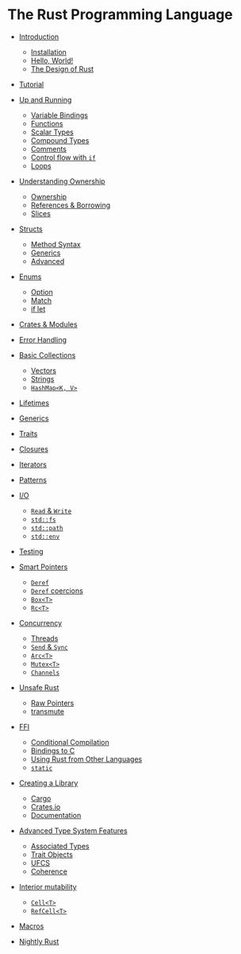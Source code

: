 # The Rust Programming Language

- [Introduction](ch01-01-introduction.md)
    - [Installation](ch01-02-installation.md)
    - [Hello, World!](ch01-03-hello-world.md)
    - [The Design of Rust](ch01-04-design.md)

- [Tutorial]()

- [Up and Running](ch03-01-up-and-running.md)
    - [Variable Bindings](ch03-02-variable-bindings.md)
    - [Functions](ch03-03-functions.md)
    - [Scalar Types](ch03-04-scalar-types.md)
    - [Compound Types](ch03-05-compound-types.md)
    - [Comments](ch03-06-comments.md)
    - [Control flow with `if`](ch03-07-if.md)
    - [Loops](ch03-08-loops.md)

- [Understanding Ownership](ch04-01-understanding-ownership.md)
    - [Ownership](ch04-02-ownership.md)
    - [References & Borrowing](ch04-03-references-and-borrowing.md)
    - [Slices](ch04-04-slices.md)

- [Structs](ch05-01-structs.md)
    - [Method Syntax](ch05-02-method-syntax.md)
    - [Generics](ch05-03-generics.md)
    - [Advanced]()

- [Enums](ch06-01-enums.md)
    - [Option](ch06-02-option.md)
    - [Match](ch06-03-match.md)
    - [if let](ch06-04-if-let.md)

- [Crates & Modules]()

- [Error Handling]()

- [Basic Collections]()
    - [Vectors]()
    - [Strings]()
    - [`HashMap<K, V>`]()

- [Lifetimes]()

- [Generics](chZZ-generics.md)

- [Traits]()

- [Closures]()

- [Iterators]()

- [Patterns](chXX-patterns.md)

- [I/O]()
    - [`Read` & `Write`]()
    - [`std::fs`]()
    - [`std::path`]()
    - [`std::env`]()

- [Testing]()

- [Smart Pointers]()
    - [`Deref`]()
    - [`Deref` coercions]()
    - [`Box<T>`]()
    - [`Rc<T>`]()

- [Concurrency]()
    - [Threads]()
    - [`Send` & `Sync`]()
    - [`Arc<T>`]()
    - [`Mutex<T>`]()
    - [`Channels`]()

- [Unsafe Rust]()
    - [Raw Pointers]()
    - [transmute]()

- [FFI]()
    - [Conditional Compilation]()
    - [Bindings to C]()
    - [Using Rust from Other Languages]()
    - [`static`]()

- [Creating a Library]()
    - [Cargo]()
    - [Crates.io]()
    - [Documentation](chYY-YY-documentation.md)

- [Advanced Type System Features]()
    - [Associated Types]()
    - [Trait Objects]()
    - [UFCS]()
    - [Coherence]()

- [Interior mutability]()
    - [`Cell<T>`]()
    - [`RefCell<T>`]()

- [Macros]()

- [Nightly Rust]()
